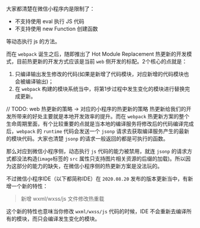 大家都清楚在微信小程序内是限制了：

* 不支持使用 eval 执行 JS 代码
* 不支持使用 new Function 创建函数

等动态执行 js 的方法。

而在 `webpack` 诞生之后，随即推出了 Hot Module Replacement 热更新的开发模式，目前热更新的开发方式应该是当前 `web` 侧开发的标配。2个核心的点就是：

1. 只编译输出发生修改的代码(如果是新增了代码模块，对应新增的代码模块也会被编译输出)；
2. 在 `webpack` 构建的模块系统当中，将第1步过程中发生变化的模块进行替换完成更新。

// TODO: web 热更新的策略 -> 对应的小程序的热更新的策略
热更新给我们的开发所带来的好处主要就是本地开发效率的提升。而在 `webpack` 热更新方案的整个生命周期里面，有个比较重要的点就是当本地的编译服务将修改后的代码编译完成后，`webpack` 的 `runtime` 代码会发送一个 `jsonp` 请求去获取编译服务产生的最新的模块代码。大家也清楚 `jsonp` 的请求一般返回的都是可执行的函数。

那么对应到微信小程序侧，动态执行 `js` 代码的能力被禁用，就连 `jsonp` 的请求方式都没法构造(`image`标签的 `src` 属性只支持图片相关资源的后缀的加载)。所以因为这部分的能力的缺失，在微信小程序侧的热更新方案是没法玩的。

不过微信小程序IDE（以下都简称IDE）在 `2020.08.20` 发布的版本更新当中，有新增一个新的特性：

> 新增 wxml/wxss/js 文件修改热重载

这个新的特性也意味当你修改 `wxml/wxss/js` 代码的时候，IDE 不会重新去编译所有的模块，而只会编译发生变化的模块。